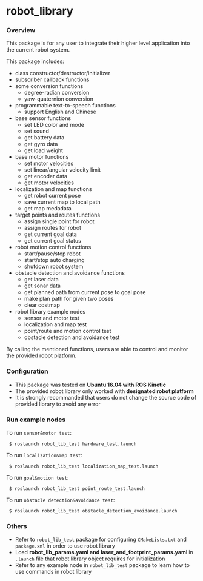 # robot_library

### Overview
This package is for any user to integrate their higher level application into the current robot system.

This package includes:
  * class constructor/destructor/initializer
  * subscriber callback functions
  * some conversion functions
    * degree-radian conversion
    * yaw-quaternion conversion
  * programmable text-to-speech functions 
    * support English and Chinese
  * base sensor functions
    * set LED color and mode
    * set sound 
    * get battery data
    * get gyro data
	* get load weight
  * base motor functions
    * set motor velocities
    * set linear/angular velocity limit
    * get encoder data
    * get motor velocities
  * localization and map functions
    * get robot current pose
    * save current map to local path
    * get map medadata
  * target points and routes functions
    * assign single point for robot
    * assign routes for robot
    * get current goal data
    * get current goal status
  * robot motion control functions
    * start/pause/stop robot
    * start/stop auto charging
    * shutdown robot system
  * obstacle detection and avoidance functions
    * get laser data
    * get sonar data
    * get planned path from current pose to goal pose
    * make plan path for given two poses
    * clear costmap
  * robot library example nodes
    * sensor and motor test
    * localization and map test
    * point/route and motion control test
    * obstacle detection and avoidance test
  
By calling the mentioned functions, users are able to control and monitor the provided robot platform.



### Configuration
 * This package was tested on <strong> Ubuntu 16.04 with ROS Kinetic </strong>
 * The provided robot library only worked with <strong> designated robot platform </strong>
 * It is strongly recommanded that users do not change the source code of provided library to avoid any error
 
 
 
### Run example nodes
To run `sensor&motor test`:
```
 $ roslaunch robot_lib_test hardware_test.launch
```

To run `localization&map test`:
```
 $ roslaunch robot_lib_test localization_map_test.launch
```

To run `goal&motion test`:
```
 $ roslaunch robot_lib_test point_route_test.launch
```

To run `obstacle detection&avoidance test`:
```
 $ roslaunch robot_lib_test obstacle_detection_avoidance.launch
```



### Others
* Refer to `robot_lib_test` package for configuring `CMakeLists.txt` and `package.xml` in order to use robot library
* Load <strong> robot_lib_params.yaml and laser_and_footprint_params.yaml </strong> in `.launch` file that robot library object requires for initialization
* Refer to any example node in `robot_lib_test` package to learn how to use commands in robot library 
